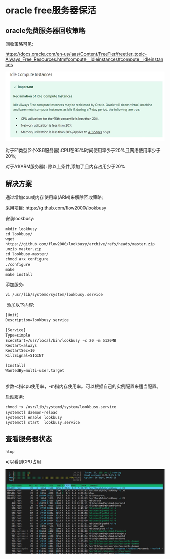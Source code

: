 # **oracle free服务器保活**

## oracle免费服务器回收策略

回收策略可见:

https://docs.oracle.com/en-us/iaas/Content/FreeTier/freetier_topic-Always_Free_Resources.htm#compute__idleinstances#compute__idleinstances



![回收策略](./pic/1.jpg)

对于E1类型(2个X86服务器):CPU在95%时间使用率少于20%且网络使用率少于20%;

对于A1(ARM服务器): 除以上条件,添加了且内存占用少于20%



## 解决方案

通过增加cpu或内存使用率(ARM)来解除回收策略;

采用项目: https://github.com/flow2000/lookbusy

安装lookbusy:

```shell
mkdir lookbusy
cd lookbusy/
wget https://github.com/flow2000/lookbusy/archive/refs/heads/master.zip      
unzip master.zip
cd lookbusy-master/
chmod a+x configure
./configure
make
make install
```

添加服务:

```
vi /usr/lib/systemd/system/lookbusy.service
```

​		添加以下内容:

```shell
[Unit]
Description=lookbusy service

[Service]
Type=simple
ExecStart=/usr/local/bin/lookbusy -c 20 -m 5120MB
Restart=always
RestartSec=10
KillSignal=SIGINT

[Install]
WantedBy=multi-user.target
```

​    
​	参数-c指cpu使用率，-m指内存使用率。可以根据自己的实例配置来适当配置。



启动服务:

```shell
chmod +x /usr/lib/systemd/system/lookbusy.service
systemctl daemon-reload
systemctl enable lookbusy
systemctl start  lookbusy.service
```

## 查看服务器状态

```shell
htop
```

可以看到CPU占用

![status](./pic/2.jpg)





